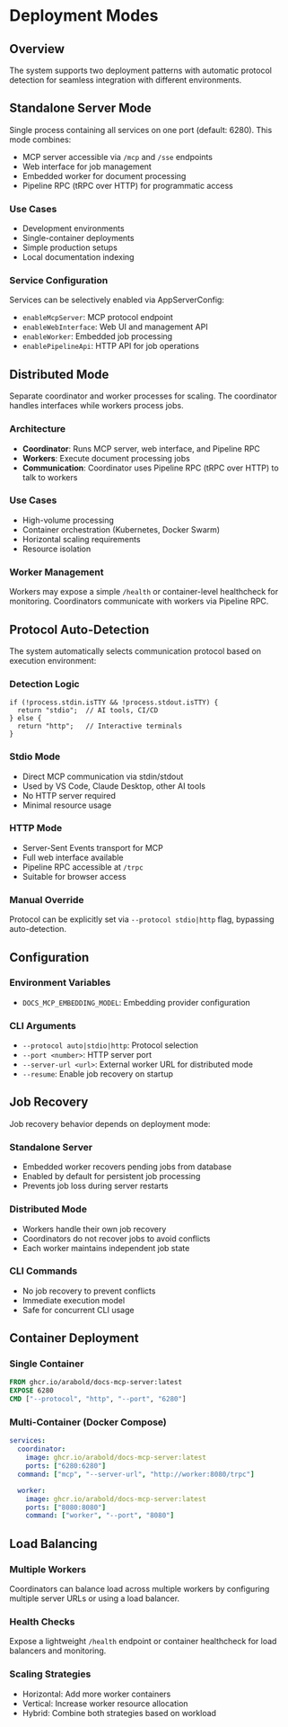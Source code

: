 # Deployment Modes

## Overview

The system supports two deployment patterns with automatic protocol detection for seamless integration with different environments.

## Standalone Server Mode

Single process containing all services on one port (default: 6280). This mode combines:

- MCP server accessible via `/mcp` and `/sse` endpoints
- Web interface for job management
- Embedded worker for document processing
- Pipeline RPC (tRPC over HTTP) for programmatic access

### Use Cases

- Development environments
- Single-container deployments
- Simple production setups
- Local documentation indexing

### Service Configuration

Services can be selectively enabled via AppServerConfig:

- `enableMcpServer`: MCP protocol endpoint
- `enableWebInterface`: Web UI and management API
- `enableWorker`: Embedded job processing
- `enablePipelineApi`: HTTP API for job operations

## Distributed Mode

Separate coordinator and worker processes for scaling. The coordinator handles interfaces while workers process jobs.

### Architecture

- **Coordinator**: Runs MCP server, web interface, and Pipeline RPC
- **Workers**: Execute document processing jobs
- **Communication**: Coordinator uses Pipeline RPC (tRPC over HTTP) to talk to workers

### Use Cases

- High-volume processing
- Container orchestration (Kubernetes, Docker Swarm)
- Horizontal scaling requirements
- Resource isolation

### Worker Management

Workers may expose a simple `/health` or container-level healthcheck for monitoring. Coordinators communicate with workers via Pipeline RPC.

## Protocol Auto-Detection

The system automatically selects communication protocol based on execution environment:

### Detection Logic

```
if (!process.stdin.isTTY && !process.stdout.isTTY) {
  return "stdio";  // AI tools, CI/CD
} else {
  return "http";   // Interactive terminals
}
```

### Stdio Mode

- Direct MCP communication via stdin/stdout
- Used by VS Code, Claude Desktop, other AI tools
- No HTTP server required
- Minimal resource usage

### HTTP Mode

- Server-Sent Events transport for MCP
- Full web interface available
- Pipeline RPC accessible at `/trpc`
- Suitable for browser access

### Manual Override

Protocol can be explicitly set via `--protocol stdio|http` flag, bypassing auto-detection.

## Configuration

### Environment Variables

- `DOCS_MCP_EMBEDDING_MODEL`: Embedding provider configuration

### CLI Arguments

- `--protocol auto|stdio|http`: Protocol selection
- `--port <number>`: HTTP server port
- `--server-url <url>`: External worker URL for distributed mode
- `--resume`: Enable job recovery on startup

## Job Recovery

Job recovery behavior depends on deployment mode:

### Standalone Server

- Embedded worker recovers pending jobs from database
- Enabled by default for persistent job processing
- Prevents job loss during server restarts

### Distributed Mode

- Workers handle their own job recovery
- Coordinators do not recover jobs to avoid conflicts
- Each worker maintains independent job state

### CLI Commands

- No job recovery to prevent conflicts
- Immediate execution model
- Safe for concurrent CLI usage

## Container Deployment

### Single Container

```dockerfile
FROM ghcr.io/arabold/docs-mcp-server:latest
EXPOSE 6280
CMD ["--protocol", "http", "--port", "6280"]
```

### Multi-Container (Docker Compose)

```yaml
services:
  coordinator:
    image: ghcr.io/arabold/docs-mcp-server:latest
    ports: ["6280:6280"]
  command: ["mcp", "--server-url", "http://worker:8080/trpc"]

  worker:
    image: ghcr.io/arabold/docs-mcp-server:latest
    ports: ["8080:8080"]
    command: ["worker", "--port", "8080"]
```

## Load Balancing

### Multiple Workers

Coordinators can balance load across multiple workers by configuring multiple server URLs or using a load balancer.

### Health Checks

Expose a lightweight `/health` endpoint or container healthcheck for load balancers and monitoring.

### Scaling Strategies

- Horizontal: Add more worker containers
- Vertical: Increase worker resource allocation
- Hybrid: Combine both strategies based on workload

